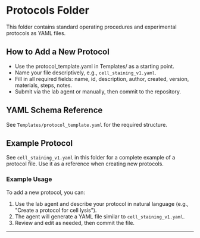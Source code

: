 # Protocols Folder

This folder contains standard operating procedures and experimental protocols as YAML files.

## How to Add a New Protocol
- Use the protocol_template.yaml in Templates/ as a starting point.
- Name your file descriptively, e.g., `cell_staining_v1.yaml`.
- Fill in all required fields: name, id, description, author, created, version, materials, steps, notes.
- Submit via the lab agent or manually, then commit to the repository.

## YAML Schema Reference
See `Templates/protocol_template.yaml` for the required structure.

## Example Protocol
See `cell_staining_v1.yaml` in this folder for a complete example of a protocol file. Use it as a reference when creating new protocols.

### Example Usage
To add a new protocol, you can:
1. Use the lab agent and describe your protocol in natural language (e.g., "Create a protocol for cell lysis").
2. The agent will generate a YAML file similar to `cell_staining_v1.yaml`.
3. Review and edit as needed, then commit the file.

---
